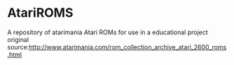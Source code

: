 # AtariROMS
A repository of atarimania Atari ROMs for use in a educational project
original source:http://www.atarimania.com/rom_collection_archive_atari_2600_roms.html
